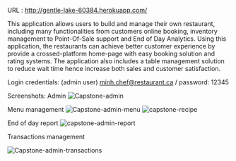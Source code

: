 URL : http://gentle-lake-60384.herokuapp.com/

This application allows users to build and manage their own restaurant, including many functionalities from customers online booking, inventory management to Point-Of-Sale support and End of Day Analytics. Using this application, the restaurants can achieve better customer experience by provide a crossed-platform home-page with easy booking solution and rating systems. The application also includes a table management solution to reduce wait time hence increase both sales and customer satisfaction.

Login credentials: (admin user) minh.chef@restaurant.ca / password: 12345

Screenshots:
 Admin 
 ![Capstone-admin](https://user-images.githubusercontent.com/28748425/95660785-35759e80-0af8-11eb-8418-34ba866e7a9d.PNG)
 
 Menu management
 ![Capstone-admin-menu](https://user-images.githubusercontent.com/28748425/95660790-458d7e00-0af8-11eb-87a5-60e20fa034e9.PNG)
 ![capstone-recipe](https://user-images.githubusercontent.com/28748425/95660813-6f46a500-0af8-11eb-9578-47f17d7a7cf9.PNG)

 
 End of day report
 ![capstone-admin-report](https://user-images.githubusercontent.com/28748425/95660798-54743080-0af8-11eb-8670-7a4f234c6937.PNG)
 
 Transactions management
 
 ![Capstone-admin-transactions](https://user-images.githubusercontent.com/28748425/95660818-779ee000-0af8-11eb-8b0c-a53a8e7f3b5d.PNG)

 
 
